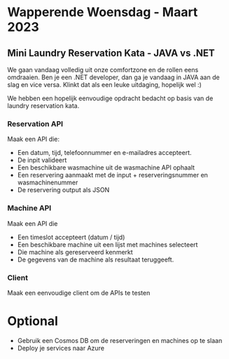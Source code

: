 # Wapperende Woensdag - Maart 2023
## Mini Laundry Reservation Kata - JAVA vs .NET
We gaan vandaag volledig uit onze comfortzone en de rollen eens omdraaien. Ben je een .NET developer, dan ga je vandaag in JAVA 
aan de slag en vice versa. Klinkt dat als een leuke uitdaging, hopelijk wel :)

We hebben een hopelijk eenvoudige opdracht bedacht op basis van de laundry reservation kata.

### Reservation API
Maak een API die:
 
- Een datum, tijd, telefoonnummer en e-mailadres accepteert.
- De inpit valideert
- Een beschikbare wasmachine uit de wasmachine API ophaalt
- Een reservering aanmaakt met de input + reserveringsnummer en wasmachinenummer
- De reservering output als JSON

### Machine API
Maak een API die
 
- Een timeslot accepteert (datum / tijd)
- Een beschikbare machine uit een lijst met machines selecteert
- Die machine als gereserveerd kenmerkt
- De gegevens van de machine als resultaat teruggeeft.

### Client
Maak een eenvoudige client om de APIs te testen

# Optional
 
 - Gebruik een Cosmos DB om de reserveringen en machines op te slaan
 - Deploy je services naar Azure
 